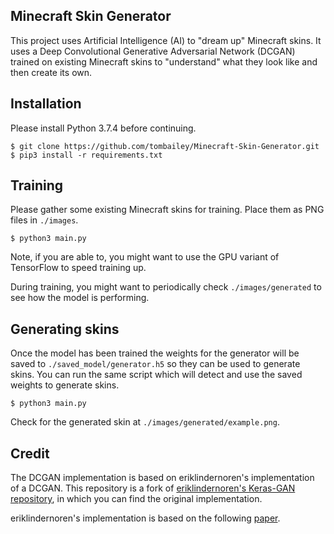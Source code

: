 ## Minecraft Skin Generator
This project uses Artificial Intelligence (AI) to "dream up" Minecraft skins. It uses a Deep Convolutional Generative Adversarial Network (DCGAN) trained on existing Minecraft skins to "understand" what they look like and then create its own.

## Installation
Please install Python 3.7.4 before continuing.

    $ git clone https://github.com/tombailey/Minecraft-Skin-Generator.git
    $ pip3 install -r requirements.txt

## Training
Please gather some existing Minecraft skins for training. Place them as PNG files in ```./images```.

    $ python3 main.py

Note, if you are able to, you might want to use the GPU variant of TensorFlow to speed training up.

During training, you might want to periodically check ```./images/generated``` to see how the model is performing.

## Generating skins
Once the model has been trained the weights for the generator will be saved to ```./saved_model/generator.h5``` so they can be used to generate skins. You can run the same script which will detect and use the saved weights to generate skins.

    $ python3 main.py

Check for the generated skin at ```./images/generated/example.png```.

## Credit   

The DCGAN implementation is based on eriklindernoren's implementation of a DCGAN. This repository is a fork of [eriklindernoren's Keras-GAN repository](https://github.com/eriklindernoren/Keras-GAN), in which you can find the original implementation.

eriklindernoren's implementation is based on the following [paper](https://arxiv.org/abs/1511.06434).
